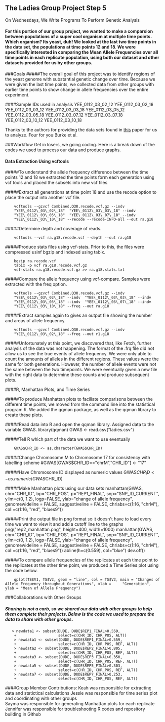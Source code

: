 ## The Ladies Group Project Step 5 
On Wednesdays, We Write Programs To Perform Genetic Analysis

#### For this portion of our group project, we wanted to make a comparsion between populations of a super cool organism at multiple time points. Which organism? Its yeast, duh! We looked at the last two time points in the data set, the populations at time points 12 and 18. We were specifically interested in comparing the Mean Allele Frequencies over all time points in each replicate population, using both our dataset and other datasets provided for us by other groups. 


###Goals
#####The overall goal of this project was to identify regions of the yeast genome with substantial genetic change over time. Because we were given the last time points, we collected data from other groups with earlier time points to show change in allele frequencies over the entire experiment.

####Sample IDs used in analysis
    YEE_0112_03_02_12
    YEE_0112_03_02_18
    YEE_0112_03_03_12
    YEE_0112_03_03_18
    YEE_0112_03_05_12
    YEE_0112_03_05_18
    YEE_0112_03_07_12
    YEE_0112_03_07_18
    YEE_0112_03_10_12
    YEE_0112_03_10_18

Thanks to the authors for providing the data sets found in [this](http://www.ncbi.nlm.nih.gov/pubmed/25172959) paper for us to analyze. Four for you Burke et al.

###Workflow
Get in losers, we going coding. Here is a break down of the codes we used to process our data and produce graphs.

#### Data Extraction Using vcftools
#####To understand the allele frequency difference between the time points 12 and 18 we extracted the time points form each generation using vcf tools and placed the subsets into new vcf files. 

#####Extract all generations at time point 18 and use the recode option to place the output into another vcf file.

        vcftools --gzvcf Combined.Q30.recode.vcf.gz --indv
        "YEE\_0112\_03\_02\_18"  "YEE\_0112\_03\_03\_18" --indv
        "YEE\_0112\_03\_05\_18"  "YEE\_0112\_03\_07\_18" --indv
        "YEE\_0112\_03\_10\_18" --recode --recode-INFO-all --out ra.g18

#####Determine depth and coverage of reads.

        vcftools --vcf ra.g18.recode.vcf --depth --out ra.g18

#####Produce stats files using vcf-stats. Prior to this, the files were compressed usinf bgzip and indexed using tabix.

        bgzip ra.recode.vcf
        tabix -p vcf ra.g18.recode.vcf.gz
        vcf-stats ra.g18.recode.vcf.gz >> ra.g18.stats.txt

#####Compare the allele frequency using vcf-compare. Samples were extracted with the freq option.

        vcftools --gzvcf Combined.Q30.recode.vcf.gz --indv
        "YEE\_0112\_03\_02\_18" --indv  "YEE\_0112\_03\_03\_18" --indv
        "YEE\_0112\_03\_05\_18" --indv  "YEE\_0112\_03\_07\_18" --indv
        "YEE\_0112\_03\_10\_18" --freq --out ra.g18
        
#####Extract samples again to gives an output file showing the number and areas of allele frequency.

        vcftools --gzvcf Combined.Q30.recode.vcf.gz --indv
        "YEE\_0112\_03\_02\_18" --freq --out r1.g18

#####Unfortunately at this point, we discovered that, like Fetch, further analysis of the data was not happening. The format of the .frq file did not allow us to see the true events of allele frequency. We were only able to count the amounts of alleles in the different regions. These values were the same for both generations. However, the number of allele events were not the same between the two timepoints. We were eventually given a new file with the right data to determine these counts and produce subsequent plots. 

####R, Manhattan Plots, and Time Series

#####To produce Manhattan plots to faciliate comparisons between the different time points, we moved from the command line into the statistical program R. We added the qqman package, as well as the qqman library to create these plots.

#####Read data into R and open the qqman library. Assigned data to the variable GWAS.
        library(qqman)
        GWAS <- read.csv("ladies.csv")

#####Tell R which part of the data we want to use eventually
   
        GWAS$CHR_ID <- as.character(GWAS$CHR_ID)

#####Change Chromosome M to Chromosome 17 for consistency with labelling scheme
        #GWAS[GWAS$CHR_ID=="chrM","CHR_ID"] <- "17"

#####Have Chromosome ID displayed as numeric values
        GWAS$CHR_ID <- as.numeric(GWAS$CHR_ID)

#####Make Manhattan plots using our data sets
        manhattan(GWAS, chr="CHR_ID", bp="CHR_POS", p="REP1_FINAL", snp="SNP_ID_CURRENT", ylim=c(0, 1.2), logp=FALSE, ylab="change of allele frequency", genomewideline = FALSE, suggestiveline = FALSE, chrlabs=c(1:16, "chrM"), col =c(1:16, "red", "blues9"))

#####Print the output file in png format so it doesn't have to load every time we want to view it and add a cutoff line to the graphs
        png("rep2_manhattan.png", height=400, width=1000)
        manhattan(GWAS, chr="CHR_ID", bp="CHR_POS", p="REP1_FINAL", snp="SNP_ID_CURRENT", ylim=c(0, 1.2), logp=FALSE, ylab="change of allele frequency", genomewideline = FALSE, suggestiveline = FALSE, chrlabs=c(1:16, "chrM"), col =c(1:16, "red", "blues9"))
        abline(h=c(0.559), col="blue")
        dev.off()

#####To compare allele frequencies of the replicates at each time point to the replicates at the other time point, we produced a Time Series plot using the code below. 

        qplot(TS$V1, TS$V2, geom = "line", col = TS$V3, main = "Changes of Allele Frequency throughout Generations", xlab =     "Generation", ylab = "Mean of Allele Frequency")
 
 

###Collaborations with Other Groups
##### Sharing is not a carb, so we shared our data with other groups to help them complete their projects. Below is the code we used to prepare the data to share with other groups.

       > newdata1 <- subset(DUDE, DUDE$REP1_FINAL>0.559, 
        +                   select=c(CHR_ID, CHR_POS, ALT))
        > newdata1 <- subset(DUDE, DUDE$REP1_FINAL>0.559, 
        +                   select=c(CHR_ID, CHR_POS, REF, ALT))
        > newdata2 <- subset(DUDE, DUDE$REP2_FINAL>0.805, 
        +                   select=c(CHR_ID, CHR_POS, REF, ALT))
        > newdata3 <- subset(DUDE, DUDE$REP3_FINAL>0.350, 
        +                   select=c(CHR_ID, CHR_POS, REF, ALT))
        > newdata5 <- subset(DUDE, DUDE$REP5_FINAL>0.303, 
        +                   select=c(CHR_ID, CHR_POS, REF, ALT))
        > newdata7 <- subset(DUDE, DUDE$REP7_FINAL>0.253, 
        +                   select=c(CHR_ID, CHR_POS, REF, ALT))

####Group Member Contributions:
      Keah was responsible for extracting data and statictical calculations
      Jessie was responsible for time series plot and coordinating with other groups  
      Sayma was responsible for generating Manhattan plots for each replicate
      Jennifer was responsible for troubleshooting R codes and repository building in Github 


